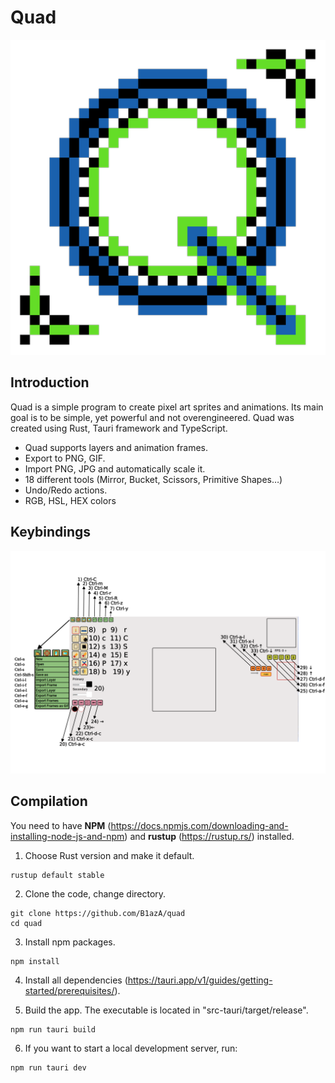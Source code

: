 # Quad

![quad](https://github.com/B1azA/quad/blob/main/src-tauri/icons/icon.png?raw=true)

## Introduction

Quad is a simple program to create pixel art sprites and animations. Its main goal is to be simple, yet powerful and not overengineered. Quad was created using Rust, Tauri framework and TypeScript.

- Quad supports layers and animation frames.
- Export to PNG, GIF.
- Import PNG, JPG and automatically scale it.
- 18 different tools (Mirror, Bucket, Scissors, Primitive Shapes…)
- Undo/Redo actions.
- RGB, HSL, HEX colors

## Keybindings

![manual](https://github.com/B1azA/quad/blob/main/images/manual.png?raw=true)

## Compilation

You need to have **NPM** (https://docs.npmjs.com/downloading-and-installing-node-js-and-npm) and **rustup** (https://rustup.rs/) installed.

1. Choose Rust version and make it default.
   
```
rustup default stable
```

2. Clone the code, change directory.

```
git clone https://github.com/B1azA/quad
cd quad
```

3. Install npm packages.

```
npm install
```

4. Install all dependencies (https://tauri.app/v1/guides/getting-started/prerequisites/).

5. Build the app. The executable is located in "src-tauri/target/release".

```
npm run tauri build
```

6. If you want to start a local development server, run:

```
npm run tauri dev
```
